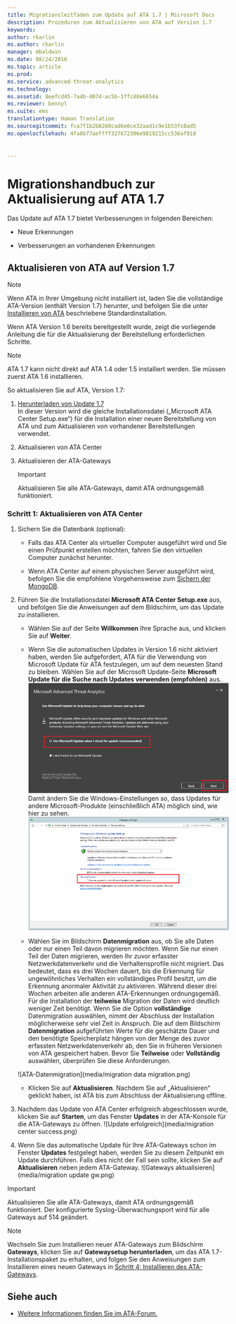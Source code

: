 ```yaml
---
title: Migrationsleitfaden zum Update auf ATA 1.7 | Microsoft Docs
description: Prozeduren zum Aktualisieren von ATA auf Version 1.7
keywords: 
author: rkarlin
ms.author: rkarlin
manager: mbaldwin
ms.date: 08/24/2016
ms.topic: article
ms.prod: 
ms.service: advanced-threat-analytics
ms.technology: 
ms.assetid: 8eefcd45-7a4b-4074-ac5b-1ffc48e6654a
ms.reviewer: bennyl
ms.suite: ems
translationtype: Human Translation
ms.sourcegitcommit: fca7f1b2b8260cad6e0ce32aad1c9e1b53fc0ad5
ms.openlocfilehash: 4fa8b77aeffff327672396e9819215cc536af918


---
```


# <a name="ata-update-to-17-migration-guide"></a>Migrationshandbuch zur Aktualisierung auf ATA 1.7
Das Update auf ATA 1.7 bietet Verbesserungen in folgenden Bereichen:

-   Neue Erkennungen

-   Verbesserungen an vorhandenen Erkennungen
  

## <a name="updating-ata-to-version-17"></a>Aktualisieren von ATA auf Version 1.7

> [!NOTE] 
> Wenn ATA in Ihrer Umgebung nicht installiert ist, laden Sie die vollständige ATA-Version (enthält Version 1.7) herunter, und befolgen Sie die unter [Installieren von ATA](/advanced-threat-analytics/deploy-use/install-ata) beschriebene Standardinstallation.

Wenn ATA Version 1.6 bereits bereitgestellt wurde, zeigt die vorliegende Anleitung die für die Aktualisierung der Bereitstellung erforderlichen Schritte.

> [!NOTE] 
> ATA 1.7 kann nicht direkt auf ATA 1.4 oder 1.5 installiert werden. Sie müssen zuerst ATA 1.6 installieren. 

So aktualisieren Sie auf ATA, Version 1.7:

1.  [Herunterladen von Update 1.7](http://www.microsoft.com/evalcenter/evaluate-microsoft-advanced-threat-analytics)<br>
In dieser Version wird die gleiche Installationsdatei („Microsoft ATA Center Setup.exe“) für die Installation einer neuen Bereitstellung von ATA und zum Aktualisieren von vorhandener Bereitstellungen verwendet.

2.  Aktualisieren von ATA Center

4.  Aktualisieren der ATA-Gateways

    > [!IMPORTANT]
    > Aktualisieren Sie alle ATA-Gateways, damit ATA ordnungsgemäß funktioniert.

### <a name="step-1-update-the-ata-center"></a>Schritt 1: Aktualisieren von ATA Center

1.  Sichern Sie die Datenbank (optional):

    -   Falls das ATA Center als virtueller Computer ausgeführt wird und Sie einen Prüfpunkt erstellen möchten, fahren Sie den virtuellen Computer zunächst herunter.

    -   Wenn ATA Center auf einem physischen Server ausgeführt wird, befolgen Sie die empfohlene Vorgehensweise zum [Sichern der MongoDB](https://docs.mongodb.org/manual/core/backups/).

2.  Führen Sie die Installationsdatei **Microsoft ATA Center Setup.exe** aus, und befolgen Sie die Anweisungen auf dem Bildschirm, um das Update zu installieren.

    -  Wählen Sie auf der Seite **Willkommen** Ihre Sprache aus, und klicken Sie auf **Weiter**.

    -  Wenn Sie die automatischen Updates in Version 1.6 nicht aktiviert haben, werden Sie aufgefordert, ATA für die Verwendung von Microsoft Update für ATA festzulegen, um auf dem neuesten Stand zu bleiben.  Wählen Sie auf der Microsoft Update-Seite **Microsoft Update für die Suche nach Updates verwenden (empfohlen)** aus.
    ![ATA-Aktualisierung](media/ata_ms_update.png) Damit ändern Sie die Windows-Einstellungen so, dass Updates für andere Microsoft-Produkte (einschließlich ATA) möglich sind, wie hier zu sehen. 
     ![Automatisches Windows-Update](media/ata_installupdatesautomatically.png)

    -  Wählen Sie im Bildschirm **Datenmigration** aus, ob Sie alle Daten oder nur einen Teil davon migrieren möchten. Wenn Sie nur einen Teil der Daten migrieren, werden Ihr zuvor erfasster Netzwerkdatenverkehr und die Verhaltensprofile nicht migriert. Das bedeutet, dass es drei Wochen dauert, bis die Erkennung für ungewöhnliches Verhalten ein vollständiges Profil besitzt, um die Erkennung anormaler Aktivität zu aktivieren. Während dieser drei Wochen arbeiten alle anderen ATA-Erkennungen ordnungsgemäß. Für die Installation der **teilweise** Migration der Daten wird deutlich weniger Zeit benötigt. Wenn Sie die Option **vollständige** Datenmigration auswählen, nimmt der Abschluss der Installation möglicherweise sehr viel Zeit in Anspruch. Die auf dem Bildschirm **Datenmigration** aufgeführten Werte für die geschätzte Dauer und den benötigte Speicherplatz hängen von der Menge des zuvor erfassten Netzwerkdatenverkehr ab, den Sie in früheren Versionen von ATA gespeichert haben. Bevor Sie **Teilweise** oder **Vollständig** auswählen, überprüfen Sie diese Anforderungen.  
    
    ![ATA-Datenmigration](media/migration data migration.png)

    -  Klicken Sie auf **Aktualisieren**. Nachdem Sie auf „Aktualisieren“ geklickt haben, ist ATA bis zum Abschluss der Aktualisierung offline.

4.  Nachdem das Update von ATA Center erfolgreich abgeschlossen wurde, klicken Sie auf **Starten**, um das Fenster **Updates** in der ATA-Konsole für die ATA-Gateways zu öffnen.
    ![Update erfolgreich](media/migration center success.png)

5.  Wenn Sie das automatische Update für Ihre ATA-Gateways schon im Fenster **Updates** festgelegt haben, werden Sie zu diesem Zeitpunkt ein Update durchführen. Falls dies nicht der Fall sein sollte, klicken Sie auf **Aktualisieren** neben jedem ATA-Gateway.
  ![Gateways aktualisieren](media/migration update gw.png)

  
> [!IMPORTANT] 
> Aktualisieren Sie alle ATA-Gateways, damit ATA ordnungsgemäß funktioniert.
> Der konfigurierte Syslog-Überwachungsport wird für alle Gateways auf 514 geändert.
 
> [!NOTE] 
> Wechseln Sie zum Installieren neuer ATA-Gateways zum Bildschirm **Gateways**, klicken Sie auf **Gatewaysetup herunterladen**, um das ATA 1.7-Installationspaket zu erhalten, und folgen Sie den Anweisungen zum Installieren eines neuen Gateways in [Schritt 4: Installieren des ATA-Gateways](/advanced-threat-analytics/deploy-use/install-ata-step4).



## <a name="see-also"></a>Siehe auch

- [Weitere Informationen finden Sie im ATA-Forum.](https://social.technet.microsoft.com/Forums/security/home?forum=mata)



<!--HONumber=Nov16_HO3-->


